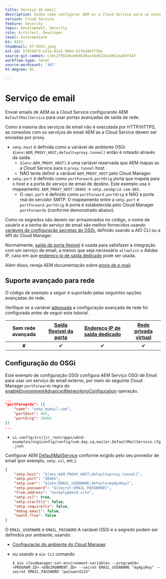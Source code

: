 ```yaml
---
title: Serviço de email
description: Saiba como configurar AEM as a Cloud Service para se conectar a um serviço de email usando portas de saída.
version: Cloud Service
feature: Security
topic: Development, Security
role: Architect, Developer
level: Intermediate
kt: 9353
thumbnail: KT-9353.jpeg
exl-id: 5f919d7d-e51a-41e5-90eb-b1f6a9bf77ba
source-git-commit: c34c27955dbc084620ac4dd811ba4051ea83f447
workflow-type: tm+mt
source-wordcount: '367'
ht-degree: 0%

---
```


# Serviço de email

Enviar emails de AEM as a Cloud Service configurando AEM `DefaultMailService` para usar portas avançadas de saída de rede.

Como a maioria dos serviços de email não é executada por HTTP/HTTPS, as conexões com os serviços de email AEM as a Cloud Service devem ser enviadas por proxy.

+ `smtp.host` é definida como a variável de ambiente OSGi `$[env:AEM_PROXY_HOST;default=proxy.tunnel]` então é roteado através da saída.
   + `$[env:AEM_PROXY_HOST]` é uma variável reservada que AEM mapas as a Cloud Service para o `proxy.tunnel` host.
   + NÃO tente definir a variável `AEM_PROXY_HOST` pelo Cloud Manager.
+ `smtp.port` é definido como `portForward.portOrig` porta que mapeia para o host e a porta do serviço de email de destino. Este exemplo usa o mapeamento: `AEM_PROXY_HOST:30465` → `smtp.sendgrid.com:465`.
   + O `smpt.port` é definido como `portForward.portOrig` e NÃO a porta real do servidor SMTP. O mapeamento entre a `smtp.port` e `portForward.portOrig` A porta é estabelecida pelo Cloud Manager `portForwards` (conforme demonstrado abaixo).

Como os segredos não devem ser armazenados no código, o nome de usuário e a senha do serviço de email são melhor fornecidos usando [variáveis de configuração secretas do OSGi](https://experienceleague.adobe.com/docs/experience-manager-cloud-service/implementing/deploying/configuring-osgi.html#secret-configuration-values), definido usando a AIO CLI ou a API do Cloud Manager.

Normalmente, [saída de porta flexível](../flexible-port-egress.md) é usada para satisfazer a integração com um serviço de email, a menos que seja necessário `allowlist` o Adobe IP, caso em que [endereço ip de saída dedicado](../dedicated-egress-ip-address.md) pode ser usada.

Além disso, reveja AEM documentação sobre [envio de e-mail](https://experienceleague.adobe.com/docs/experience-manager-cloud-service/content/implementing/developing/development-guidelines.html#sending-email).

## Suporte avançado para rede

O código de exemplo a seguir é suportado pelas seguintes opções avançadas de rede.

Verifique se a variável [adequada](../advanced-networking.md#advanced-networking) a configuração avançada de rede foi configurada antes de seguir este tutorial.

| Sem rede avançada | [Saída flexível da porta](../flexible-port-egress.md) | [Endereço IP de saída dedicado](../dedicated-egress-ip-address.md) | [Rede privada virtual](../vpn.md) |
|:-----:|:-----:|:------:|:---------:|
| ✘ | ✔ | ✔ | ✔ |

## Configuração do OSGi

Este exemplo de configuração OSGi configura AEM Serviço OSGi de Email para usar um serviço de email externo, por meio do seguinte Cloud Manager `portForwards` regra do [enableEnvironmentAdvancedNetworkingConfiguration](https://www.adobe.io/experience-cloud/cloud-manager/reference/api/#operation/enableEnvironmentAdvancedNetworkingConfiguration) operação.

```json
...
"portForwards": [{
    "name": "smtp.mymail.com",
    "portDest": 465,
    "portOrig": 30465
}]
...
```

+ `ui.config/src/jcr_root/apps/wknd-examples/osgiconfig/config/com.day.cq.mailer.DefaultMailService.cfg.json`

Configurar AEM [DefaultMailService](https://experienceleague.adobe.com/docs/experience-manager-cloud-service/content/implementing/developing/development-guidelines.html#sending-email) conforme exigido pelo seu provedor de email (por exemplo, `smtp.ssl`, etc.).

```json
{
    "smtp.host": "$[env:AEM_PROXY_HOST;default=proxy.tunnel]",
    "smtp.port": "30465",
    "smtp.user": "$[env:EMAIL_USERNAME;default=myApiKey]",
    "smtp.password": "$[secret:EMAIL_PASSWORD]",
    "from.address": "noreply@wknd.site",
    "smtp.ssl": true,
    "smtp.starttls": false, 
    "smtp.requiretls": false,
    "debug.email": false,
    "oauth.flow": false
}
```

O `EMAIL_USERNAME` e `EMAIL_PASSWORD` A variável OSGi e o segredo podem ser definidos por ambiente, usando:

+ [Configuração do ambiente do Cloud Manager](https://experienceleague.adobe.com/docs/experience-manager-cloud-service/content/implementing/using-cloud-manager/environment-variables.html)
+ ou usando a `aio CLI` comando

   ```shell
   $ aio cloudmanager:set-environment-variables --programId=<PROGRAM_ID> <ENVIRONMENT_ID> --secret EMAIL_USERNAME "myApiKey" --secret EMAIL_PASSWORD "password123"
   ```
